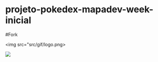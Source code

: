 # projeto-pokedex-mapadev-week-inicial
#Fork

<img src="src/gif/logo.png>

<img src="src/gif/pokedex.gif">
